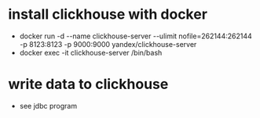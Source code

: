 # install clickhouse with docker
- docker run -d --name clickhouse-server --ulimit nofile=262144:262144 -p 8123:8123 -p 9000:9000 yandex/clickhouse-server
- docker exec -it clickhouse-server /bin/bash

#  write data to clickhouse
 - see jdbc program

